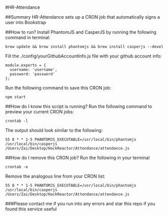 #HR-Attendance

##Summary
HR-Attendance sets up a CRON job that automatically signs a user into Bookstrap

##How to run?
Install PhantomJS and CasperJS by running the following command in terminal:
````
brew update && brew install phantomjs && brew install casperjs --devel
````
Fill the ./config/yourGithubAccountInfo.js file with your github account info:
````
module.exports = {
  username: 'username',
  password: 'password'
};
````
Run the following command to save this CRON job:
````
npm start
````
##How do I know this script is running?
Run the following command to preview your current CRON jobs:
````
crontab -l
````
The output should look similar to the following:
````
55 8 * * 1-5 PHANTOMJS_EXECUTABLE=/usr/local/bin/phantomjs /usr/local/bin/casperjs /Users/Zai/Desktop/HackReactor/Attendance/attendance.js
````
##How do I remove this CRON job?
Run the following in your terminal
````
crontab -e
````
Remove the analogous line from your CRON list:
````
55 8 * * 1-5 PHANTOMJS_EXECUTABLE=/usr/local/bin/phantomjs /usr/local/bin/casperjs /Users/Zai/Desktop/HackReactor/Attendance/attendance.js
````
###Please contact me if you run into any errors and star this repo if you found this service useful
